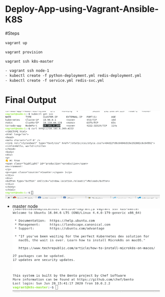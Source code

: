 # Deploy-App-using-Vagrant-Ansible-K8S
#Steps
```
vagrant up
```

```
vagrant provision
```

```
vagrant ssh k8s-master
```
```
- vagrant ssh node-1
- kubectl create -f python-deployment.yml redis-deployment.yml
- kubectl create -f service.yml redis-svc.yml

```

# Final Output
![output of app](https://github.com/sabreensalama/Deploy-App-using-Vagrant-Ansible-K8S/blob/master/Output/Screenshot%20from%202020-06-28%2017-48-36.png)
- master node
![master node](https://github.com/sabreensalama/Deploy-App-using-Vagrant-Ansible-K8S/blob/master/Output/Screenshot%20from%202020-06-28%2018-06-55.png)
